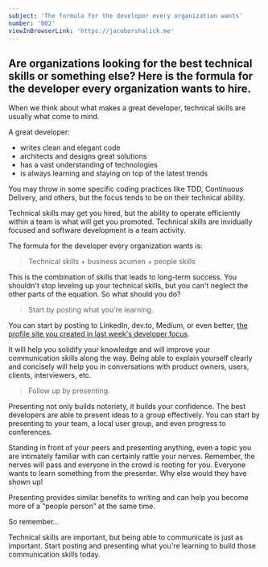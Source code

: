 ```yaml
---
subject: 'The formula for the developer every organization wants'
number: '002'
viewInBrowserLink: 'https://jacoborshalick.me'
---
```


## Are organizations looking for the best technical skills or something else? Here is the formula for the developer every organization wants to hire.

When we think about what makes a great developer, technical skills are usually what come to mind.

A great developer:

- writes clean and elegant code
- architects and designs great solutions
- has a vast understanding of technologies
- is always learning and staying on top of the latest trends

You may throw in some specific coding practices like TDD, Continuous Delivery, and others, but the focus tends to be on their technical ability.

Technical skills may get you hired, but the ability to operate efficiently within a team is what will get you promoted. Technical skills are invidually focused and software development is a team activity.

The formula for the developer every organization wants is:

> Technical skills + business acumen + people skills

This is the combination of skills that leads to long-term success. You shouldn't stop leveling up your technical skills, but you can't neglect the other parts of the equation. So what should you do?

> Start by posting what you're learning.

You can start by posting to LinkedIn, dev.to, Medium, or even better, [the profile site you created in last week's developer focus](https://jacoborshalick.me/posts/nextjs-and-aws-amplify-host-a-personal-blog-in-under-30-minutes).

It will help you solidify your knowledge and will improve your communication skills along the way. Being able to explain yourself clearly and concisely will help you in conversations with product owners, users, clients, interviewers, etc.

> Follow up by presenting.

Presenting not only builds notoriety, it builds your confidence. The best developers are able to present ideas to a group effectively. You can start by presenting to your team, a local user group, and even progress to conferences.

Standing in front of your peers and presenting anything, even a topic you are intimately familiar with can certainly rattle your nerves. Remember, the nerves will pass and everyone in the crowd is rooting for you. Everyone wants to learn something from the presenter. Why else would they have shown up!

Presenting provides similar benefits to writing and can help you become more of a “people person” at the same time.

So remember...

Technical skills are important, but being able to communicate is just as important. Start posting and presenting what you're learning to build those communication skills today.